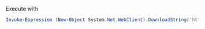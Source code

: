 Execute with

```powershell
Invoke-Expression (New-Object System.Net.WebClient).DownloadString('https://raw.githubusercontent.com/portalmaster137/PortaInitScript/master/PortasScript.ps1')
```
